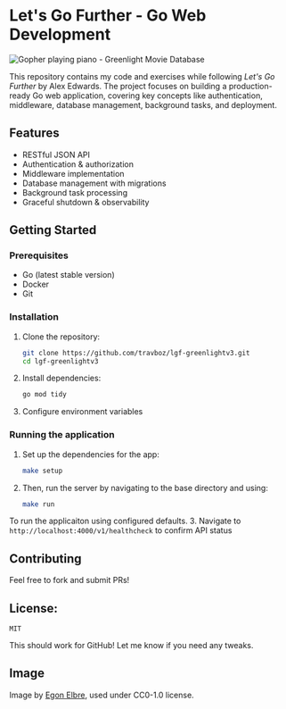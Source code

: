 # Let's Go Further - Go Web Development  

![Gopher playing piano - Greenlight Movie Database](https://raw.githubusercontent.com/egonelbre/gophers/63b1f5a9f334f9e23735c6e09ac003479ffe5df5/vector/arts/upright.svg)

This repository contains my code and exercises while following *Let's Go Further* by Alex Edwards. The project focuses on building a production-ready Go web application, covering key concepts like authentication, middleware, database management, background tasks, and deployment.  

## Features  
- RESTful JSON API
- Authentication & authorization
- Middleware implementation
- Database management with migrations
- Background task processing
- Graceful shutdown & observability

## Getting Started  

### Prerequisites  
- Go (latest stable version)  
- Docker
- Git  

### Installation  
1. Clone the repository:  
    ```bash
    git clone https://github.com/travboz/lgf-greenlightv3.git
    cd lgf-greenlightv3
    ```
2. Install dependencies:
   ```bash 
   go mod tidy
   ```
3. Configure environment variables

### Running the application
1. Set up the dependencies for the app:
    ```bash
    make setup
    ```
2. Then, run the server by navigating to the base directory and using: 
    ```bash
    make run
    ```
To run the applicaiton using configured defaults.
3. Navigate to `http://localhost:4000/v1/healthcheck` to confirm API status


## Contributing
Feel free to fork and submit PRs!

## License:
`MIT`

This should work for GitHub! Let me know if you need any tweaks. 

## Image
Image by [Egon Elbre](https://github.com/egonelbre), used under CC0-1.0 license.